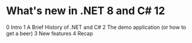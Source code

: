 ﻿
# What's new in .NET 8 and C# 12

0 Intro
1 A Brief History of .NET and C#
2 The demo application (or how to get a beer)
3 New features
4 Recap
